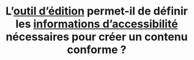 ---
title: L’[outil d’édition](#outil-d-edition) permet-il de définir les [informations d’accessibilité](#information-d-accessibilite) nécessaires pour créer un contenu conforme ?
---